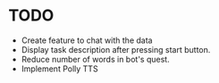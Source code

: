 # TODO

- Create feature to chat with the data
- Display task description after pressing start button.
- Reduce number of words in bot's quest.
- Implement Polly TTS